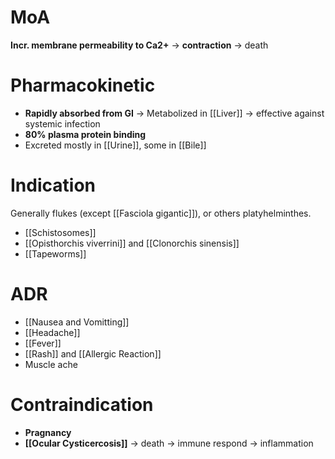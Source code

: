 # MoA
**Incr. membrane permeability to Ca2+** -> **contraction** -> death

# Pharmacokinetic
- **Rapidly absorbed from GI** -> Metabolized in [[Liver]] -> effective against systemic infection
- **80% plasma protein binding** 
- Excreted mostly in [[Urine]], some in [[Bile]]

# Indication
Generally flukes (except [[Fasciola gigantic]]), or others platyhelminthes.
- [[Schistosomes]]
- [[Opisthorchis viverrini]] and [[Clonorchis sinensis]]
- [[Tapeworms]]

# ADR
- [[Nausea and Vomitting]]
- [[Headache]]
- [[Fever]]
- [[Rash]] and [[Allergic Reaction]]
- Muscle ache

# Contraindication
- **Pragnancy**
- **[[Ocular Cysticercosis]]** -> death -> immune respond -> inflammation 